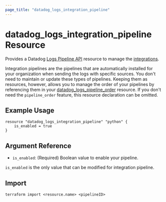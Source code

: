 ```yaml
---
page_title: "datadog_logs_integration_pipeline"
---
```


# datadog_logs_integration_pipeline Resource

Provides a Datadog [Logs Pipeline API](https://docs.datadoghq.com/api/v1/logs-pipelines/) resource to manage the [integrations](https://docs.datadoghq.com/logs/log_collection/?tab=tcpussite).

Integration pipelines are the pipelines that are automatically installed for your organization when sending the logs with specific sources. You don't need to maintain or update these types of pipelines. Keeping them as resources, however, allows you to manage the order of your pipelines by referencing them in your [datadog_logs_pipeline_order](logs_pipeline_order.html#datadog_logs_pipeline_order) resource. If you don't need the `pipeline_order` feature, this resource declaration can be omitted.

## Example Usage

```hcl
resource "datadog_logs_integration_pipeline" "python" {
    is_enabled = true
}
```

## Argument Reference

- `is_enabled`: (Required) Boolean value to enable your pipeline.

`is_enabled` is the only value that can be modified for integration pipeline.

## Import

`terraform import <resource.name> <pipelineID>`
